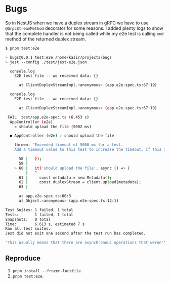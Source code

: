 # Bugs

So in NestJS when we have a duplex stream in gRPC we have to use `@GrpcStreamMethod` decorator for some reasons. I added plenty logs to show that the complete handler is not being called while my e2e test is calling `end` method of the returned duplex stream.

```bash
$ pnpm test:e2e

> bugs@0.0.1 test:e2e /home/kasir/projects/bugs
> jest --config ./test/jest-e2e.json

  console.log
    E2E test file -- we received data: {}

      at ClientDuplexStreamImpl.<anonymous> (app.e2e-spec.ts:67:19)

  console.log
    E2E test file -- we received data: {}

      at ClientDuplexStreamImpl.<anonymous> (app.e2e-spec.ts:67:19)

 FAIL  test/app.e2e-spec.ts (6.453 s)
  AppController (e2e)
    ✕ should upload the file (5002 ms)

  ● AppController (e2e) › should upload the file

    thrown: "Exceeded timeout of 5000 ms for a test.
    Add a timeout value to this test to increase the timeout, if this is a long-running test. See https://jestjs.io/docs/api#testname-fn-timeout."

      58 |   });
      59 |
    > 60 |   it('should upload the file', async () => {
         |   ^
      61 |     const metadata = new Metadata();
      62 |     const duplexStream = client.upload(metadata);
      63 |

      at app.e2e-spec.ts:60:3
      at Object.<anonymous> (app.e2e-spec.ts:12:1)

Test Suites: 1 failed, 1 total
Tests:       1 failed, 1 total
Snapshots:   0 total
Time:        6.613 s, estimated 7 s
Ran all test suites.
Jest did not exit one second after the test run has completed.

'This usually means that there are asynchronous operations that weren't stopped in your tests. Consider running Jest with `--detectOpenHandles` to troubleshoot this issue.
```

## Reproduce

1. `pnpm install --frozen-lockfile`.
2. `pnpm test:e2e`.
